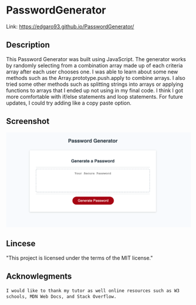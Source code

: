 # PasswordGenerator
Link: https://edgaro93.github.io/PasswordGenerator/

## Description

This Password Generator was built using JavaScript. The generator works by randomly selecting from a combination array made up of each criteria array after each user chooses one. I was able to learn about some new methods such as the Array.prototype.push.apply to combine arrays. I also tried some other methods such as splitting strings into arrays or applying functions to arrays that I ended up not using in my final code. I think I got more comfortable with if/else statements and loop statements. For future updates, I could try adding like a copy paste option.


## Screenshot
![plot](Images/PasswordGeneratorScreenshot.png)

## Lincese
"This project is licensed under the terms of the MIT license."

## Acknowlegments
~~~
I would like to thank my tutor as well online resources such as W3 schools, MDN Web Docs, and Stack Overflow.
~~~
